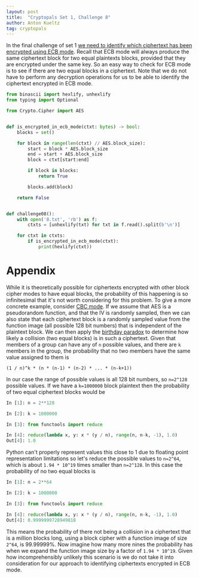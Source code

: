 ```yaml
---
layout: post
title:  "Cryptopals Set 1, Challenge 8"
author: Anton Kueltz
tag: cryptopals
---
```


In the final challenge of set 1 
[we need to identify which ciphertext has been encrypted using ECB mode](https://cryptopals.com/sets/1/challenges/8). Recall that ECB mode will always
produce the same ciphertext block for two equal plaintexts blocks, 
provided that they are encrypted under the same key. So an easy way to check
for ECB mode is to see if there are two equal blocks in a ciphertext. Note
that we do not have to perform any decryption operations for us to be able
to identify the ciphertext encrypted in ECB mode.

```python
from binascii import hexlify, unhexlify
from typing import Optional

from Crypto.Cipher import AES


def is_encrypted_in_ecb_mode(ctxt: bytes) -> bool:
    blocks = set()

    for block in range(len(ctxt) // AES.block_size):
        start = block * AES.block_size
        end = start + AES.block_size
        block = ctxt[start:end]

        if block in blocks:
            return True

        blocks.add(block)

    return False


def challenge08():
    with open('8.txt', 'rb') as f:
        ctxts = [unhexlify(txt) for txt in f.read().split(b'\n')]

    for ctxt in ctxts:
        if is_encrypted_in_ecb_mode(ctxt):
            print(hexlify(ctxt))
```

# Appendix

While it is theoretically possible for ciphertexts encrypted with other block
cipher modes to have equal blocks, the probability of this happening is
so infinitesimal that it's not worth considering for this problem. To give a
more concrete example, consider
[CBC mode](https://en.wikipedia.org/wiki/Block_cipher_mode_of_operation#Cipher_block_chaining_(CBC)).
If we assume that AES is a pseudorandom function, and that the IV is randomly
sampled, then we can also state that each ciphertext block is a randomly
sampled value from the function image (all possible 128 bit numbers) that is
independent of the plaintext block. We can then apply the 
[birthday paradox](https://en.wikipedia.org/wiki/Birthday_problem)
to determine how likely a collision (two equal blocks) is in such a ciphertext.
Given that members of a group can have any of `n` possible values, and there are
`k` members in the group, the probability that no two members have the same
value assigned to them is
```
(1 / n)^k * (n * (n-1) * (n-2) * ... * (n-k+1))
```
In our case the range of possible values is all 128 bit numbers, so `n=2^128`
possible values. If we have a `k=1000000` block plaintext then the probability of
two equal ciphertext blocks would be
```python
In [1]: n = 2**128

In [2]: k = 1000000

In [3]: from functools import reduce

In [4]: reduce(lambda x, y: x * (y / n), range(n, n-k, -1), 1.0)
Out[4]: 1.0
```
Python can't properly represent values this close to 1 due to floating point
representation limitations so let's reduce the possible values to `n=2^64`, which 
is about `1.94 * 10^19` times smaller than `n=2^128`. In this case the 
probability of no two equal blocks is
```python
In [1]: n = 2**64

In [2]: k = 1000000

In [3]: from functools import reduce

In [4]: reduce(lambda x, y: x * (y / n), range(n, n-k, -1), 1.0)
Out[4]: 0.9999999728949818
```
This means the probability of there not being a collision in a ciphertext that
is a million blocks long, using a block cipher with a function image of size `2^64`,
is 99.99999%. Now imagine how many more nines the probability has when we expand
the function image size by a factor of `1.94 * 10^19`. Given how incomprehensibly
unlikely this scenario is we do not take it into consideration for our approach
to identifying ciphertexts encrypted in ECB mode.
